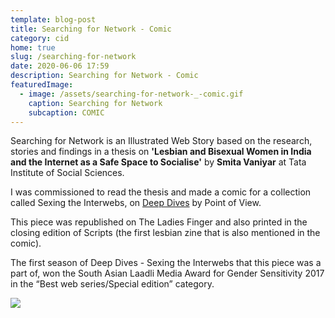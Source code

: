 ```yaml
---
template: blog-post
title: Searching for Network - Comic
category: cid
home: true
slug: /searching-for-network
date: 2020-06-06 17:59
description: Searching for Network - Comic
featuredImage:
  - image: /assets/searching-for-network-_-comic.gif
    caption: Searching for Network
    subcaption: COMIC
---
```

Searching for Network is an Illustrated Web Story based on the research, stories and findings in a thesis on **'Lesbian and Bisexual Women in India and the Internet as a Safe Space to Socialise'** by **Smita Vaniyar** at Tata Institute of Social Sciences.  

I was commissioned to read the thesis and made a comic for a collection called Sexing the Interwebs, on [Deep Dives](https://deepdives.in/about) by Point of View. 

This piece was republished on The Ladies Finger and also printed in the closing edition of Scripts (the first lesbian zine that is also mentioned in the comic).

The first season of Deep Dives - Sexing the Interwebs that this piece was a part of, won the South Asian Laadli Media Award for Gender Sensitivity 2017 in the “Best web series/Special edition” category. 

![](/assets/replacement-upload.gif)